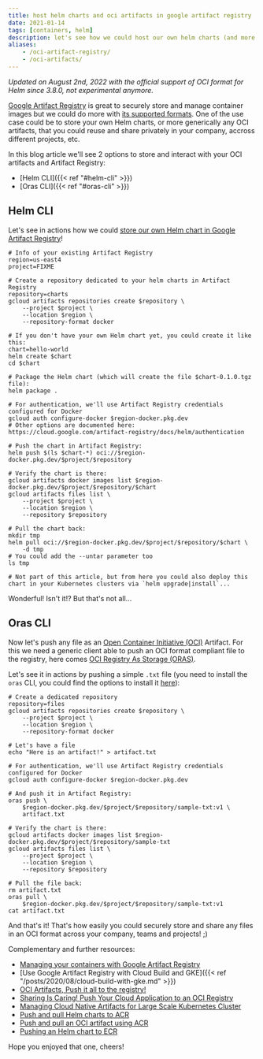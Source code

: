 ```yaml
---
title: host helm charts and oci artifacts in google artifact registry
date: 2021-01-14
tags: [containers, helm]
description: let's see how we could host our own helm charts (and more generically, any oci artifacts) in google artifact registry
aliases:
    - /oci-artifact-registry/
    - /oci-artifacts/
---
```

_Updated on August 2nd, 2022 with the official support of OCI format for Helm since 3.8.0, not experimental anymore._

[Google Artifact Registry](https://cloud.google.com/blog/products/devops-sre/artifact-registry-is-ga) is great to securely store and manage container images but we could do more with [its supported formats](https://cloud.google.com/artifact-registry/docs/supported-formats). One of the use case could be to store your own Helm charts, or more generically any OCI artifacts, that you could reuse and share privately in your company, accross different projects, etc.

In this blog article we'll see 2 options to store and interact with your OCI artifacts and Artifact Registry:
- [Helm CLI]({{< ref "#helm-cli" >}})
- [Oras CLI]({{< ref "#oras-cli" >}})

## Helm CLI

Let's see in actions how we could [store our own Helm chart in Google Artifact Registry](https://cloud.google.com/artifact-registry/docs/helm)!
```
# Info of your existing Artifact Registry
region=us-east4
project=FIXME

# Create a repository dedicated to your helm charts in Artifact Registry
repository=charts
gcloud artifacts repositories create $repository \
    --project $project \
    --location $region \
    --repository-format docker

# If you don't have your own Helm chart yet, you could create it like this:
chart=hello-world
helm create $chart
cd $chart

# Package the Helm chart (which will create the file $chart-0.1.0.tgz file):
helm package .

# For authentication, we'll use Artifact Registry credentials configured for Docker
gcloud auth configure-docker $region-docker.pkg.dev
# Other options are documented here: https://cloud.google.com/artifact-registry/docs/helm/authentication

# Push the chart in Artifact Registry:
helm push $(ls $chart-*) oci://$region-docker.pkg.dev/$project/$repository

# Verify the chart is there:
gcloud artifacts docker images list $region-docker.pkg.dev/$project/$repository/$chart
gcloud artifacts files list \
    --project $project \
    --location $region \
    --repository $repository

# Pull the chart back:
mkdir tmp
helm pull oci://$region-docker.pkg.dev/$project/$repository/$chart \
    -d tmp
# You could add the --untar parameter too    
ls tmp

# Not part of this article, but from here you could also deploy this chart in your Kubernetes clusters via `helm upgrade|install`...
```

Wonderful! Isn't it!? But that's not all...

## Oras CLI

Now let's push any file as an [Open Container Initiative (OCI)](https://opencontainers.org/) Artifact. For this we need a generic client able to push an OCI format compliant file to the registry, here comes [OCI Registry As Storage (ORAS)](https://oras.land/).

Let's see it in actions by pushing a simple `.txt` file (you need to install the `oras` CLI, you could find the options to install it [here](https://oras.land/cli/)):
```
# Create a dedicated repository
repository=files
gcloud artifacts repositories create $repository \
    --project $project \
    --location $region \
    --repository-format docker

# Let's have a file
echo "Here is an artifact!" > artifact.txt

# For authentication, we'll use Artifact Registry credentials configured for Docker
gcloud auth configure-docker $region-docker.pkg.dev

# And push it in Artifact Registry:
oras push \
    $region-docker.pkg.dev/$project/$repository/sample-txt:v1 \
    artifact.txt

# Verify the chart is there:
gcloud artifacts docker images list $region-docker.pkg.dev/$project/$repository/sample-txt
gcloud artifacts files list \
    --project $project \
    --location $region \
    --repository $repository

# Pull the file back:
rm artifact.txt
oras pull \
    $region-docker.pkg.dev/$project/$repository/sample-txt:v1
cat artifact.txt 
```

And that's it! That's how easily you could securely store and share any files in an OCI format across your company, teams and projects! ;)

Complementary and further resources:
- [Managing your containers with Google Artifact Registry](https://cloud.google.com/artifact-registry/docs/docker)
- [Use Google Artifact Registry with Cloud Build and GKE]({{< ref "/posts/2020/08/cloud-build-with-gke.md" >}})
- [OCI Artifacts, Push it all to the registry!](https://jzelinskie.com/posts/oci-artifacts/)
- [Sharing Is Caring! Push Your Cloud Application to an OCI Registry](https://youtu.be/MIAJaAr3gCk?list=PLj6h78yzYM2O1wlsM-Ma-RYhfT5LKq0XC)
- [Managing Cloud Native Artifacts for Large Scale Kubernetes Cluster](https://youtu.be/BNQHowtj2dY?list=PLj6h78yzYM2Pn8RxfLh2qrXBDftr6Qjut)
- [Push and pull Helm charts to ACR](https://docs.microsoft.com/azure/container-registry/container-registry-helm-repos)
- [Push and pull an OCI artifact using ACR](https://docs.microsoft.com/azure/container-registry/container-registry-oci-artifacts)
- [Pushing an Helm chart to ECR](https://docs.aws.amazon.com/AmazonECR/latest/userguide/push-oci-artifact.html)

Hope you enjoyed that one, cheers!